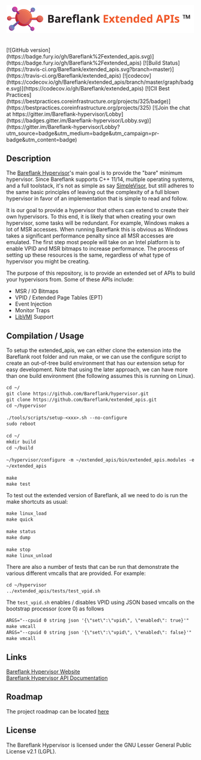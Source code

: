 <img src="https://github.com/Bareflank/extended_apis/raw/master/doc/images/bareflank_extended_apis_logo.jpg" width="501">
<br>
<br>
<br>
[![GitHub version](https://badge.fury.io/gh/Bareflank%2Fextended_apis.svg)](https://badge.fury.io/gh/Bareflank%2Fextended_apis)
[![Build Status](https://travis-ci.org/Bareflank/extended_apis.svg?branch=master)](https://travis-ci.org/Bareflank/extended_apis)
[![codecov](https://codecov.io/gh/Bareflank/extended_apis/branch/master/graph/badge.svg)](https://codecov.io/gh/Bareflank/extended_apis)
[![CII Best Practices](https://bestpractices.coreinfrastructure.org/projects/325/badge)](https://bestpractices.coreinfrastructure.org/projects/325)
[![Join the chat at https://gitter.im/Bareflank-hypervisor/Lobby](https://badges.gitter.im/Bareflank-hypervisor/Lobby.svg)](https://gitter.im/Bareflank-hypervisor/Lobby?utm_source=badge&utm_medium=badge&utm_campaign=pr-badge&utm_content=badge)

## Description

The [Bareflank Hypervisor](https://github.com/Bareflank/hypervisor)'s main
goal is to provide the "bare" minimum hypervisor. Since Bareflank supports
C++ 11/14, multiple operating systems, and a full toolstack, it's not as
simple as say [SimpleVisor](https://github.com/ionescu007/SimpleVisor),
but still adheres to the same basic principles of leaving out the complexity
of a full blown hypervisor in favor of an implementation that is simple to
read and follow.

It is our goal to provide a hypervisor that others can extend to create
their own hypervisors. To this end, it is likely that when creating your
own hypervisor, some tasks will be redundant. For example, Windows
makes a lot of MSR accesses. When running Bareflank this is obvious as
Windows takes a significant performance penalty
since all MSR accesses are emulated. The first step most people will take
on an Intel platform is to enable VPID and MSR bitmaps to increase
performance. The process of setting up these resources is the same,
regardless of what type of hypervisor you might be creating.

The purpose of this repository, is to provide an extended set of APIs to
build your hypervisors from. Some of these APIs include:

- MSR / IO Bitmaps
- VPID / Extended Page Tables (EPT)
- Event Injection
- Monitor Traps
- [LibVMI](https://github.com/libvmi/libvmi) Support

## Compilation / Usage

To setup the extended_apis, we can either clone the extension into the Bareflank
root folder and run make, or we can use the configure script to create an
out-of-tree build environment that has our extension setup for easy development.
Note that using the later approach, we can have more than one build
environment (the following assumes this is running on Linux).

```
cd ~/
git clone https://github.com/Bareflank/hypervisor.git
git clone https://github.com/Bareflank/extended_apis.git
cd ~/hypervisor

./tools/scripts/setup-<xxx>.sh --no-configure
sudo reboot

cd ~/
mkdir build
cd ~/build

~/hypervisor/configure -m ~/extended_apis/bin/extended_apis.modules -e ~/extended_apis

make
make test
```

To test out the extended version of Bareflank, all we need to do is run the
make shortcuts as usual:

```
make linux_load
make quick

make status
make dump

make stop
make linux_unload
```

There are also a number of tests that can be run that demonstrate the various
different vmcalls that are provided. For example:

```
cd ~/hypervisor
../extended_apis/tests/test_vpid.sh
```

The `test_vpid.sh` enables / disables VPID using JSON based vmcalls on
the bootstrap processor (core 0) as follows

```
ARGS="--cpuid 0 string json '{\"set\":\"vpid\", \"enabled\": true}'" make vmcall
ARGS="--cpuid 0 string json '{\"set\":\"vpid\", \"enabled\": false}'" make vmcall
```

## Links

[Bareflank Hypervisor Website](http://bareflank.github.io/hypervisor/) <br>
[Bareflank Hypervisor API Documentation](http://bareflank.github.io/hypervisor/html/)

## Roadmap

The project roadmap can be located [here](https://github.com/Bareflank/hypervisor/projects)

## License

The Bareflank Hypervisor is licensed under the GNU Lesser General Public License
v2.1 (LGPL).
